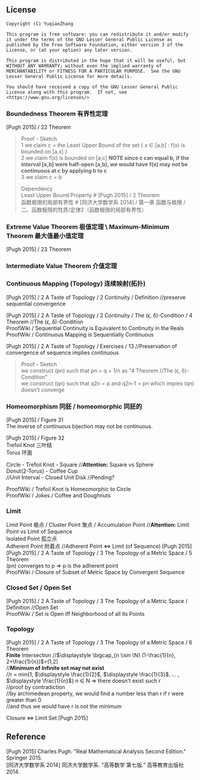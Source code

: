 ## License  
```  
Copyright (C) YuqiaoZhang

This program is free software: you can redistribute it and/or modify it under the terms of the GNU Lesser General Public License as published by the Free Software Foundation, either version 3 of the License, or (at your option) any later version.

This program is distributed in the hope that it will be useful, but WITHOUT ANY WARRANTY; without even the implied warranty of MERCHANTABILITY or FITNESS FOR A PARTICULAR PURPOSE.  See the GNU Lesser General Public License for more details.

You should have received a copy of the GNU Lesser General Public License along with this program.  If not, see <https://www.gnu.org/licenses/>
```  

### Boundedness Theorem 有界性定理  
\[Pugh 2015\] / 22 Theorem  
  
> Proof - Sketch  
> 1 we claim c = the Least Upper Bound of the set { x ∈ \[a,b\] : f(x) is bounded on \[a,x\] }  
> 2 we claim f(x) is bounded on \[a,c\] **NOTE since c can equal b, if the interval \[a,b\] were half-open \[a,b), we would have f(x) may not be continuous at c by applying b to c**  
> 3 we claim c = b  
>  
> Dependency  
> Least Upper Bound Property \# \[Pugh 2015\] / 2 Theorem  
> 函数极限的局部有界性 \# \[同济大学数学系 2014\] / 第一章 函数与极限 / 二、函数极限的性质/定律2（函数极限的局部有界性）  
>  

### Extreme Value Theorem 极值定理 \\ Maximum-Minimum Theorem 最大值最小值定理  
\[Pugh 2015\] / 23 Theorem  


### Intermediate Value Theorem 介值定理  


### Continuous Mapping (Topology) 连续映射(拓扑)  
\[Pugh 2015\] / 2 A Taste of Topology / 2 Continuity / Definition  //preserve sequential convergence  

\[Pugh 2015\] / 2 A Taste of Topology / 2 Continuity / The (ϵ, δ)-Condition / 4 Theorem  //The (ϵ, δ)-Condition  
ProofWiki / Sequential Continuity is Equivalent to Continuity in the Reals  
ProofWiki / Continuous Mapping is Sequentially Continuous  

\[Pugh 2015\] / 2 A Taste of Topology / Exercises / 13  //Preservation of convergence of sequence implies continuous  
> Proof - Sketch  
> we construct (pn) such that pn = q + 1/n as "4 Theorem //The (ϵ, δ)-Condition"  
> we construct (qn) such that q2n = p and q2n-1 = pn which impies (qn) doesn't converge  

### Homeomorphism 同胚 / homeomorphic 同胚的  
\[Pugh 2015\] / Figure 31  
The inverse of continuous bijection may not be continuous.  
  
\[Pugh 2015\] / Figure 32  
Trefoil Knot 三叶结  
Torus 环面  

Circle - Trefoil Knot - Square //**Attention:** Square vs Sphere  
Donut(2-Torus) - Coffee Cup  
//Unit Interval - Closed Unit Disk //Pending?  

ProofWiki / Trefoil Knot is Homeomorphic to Circle  
ProofWiki / Jokes / Coffee and Doughnuts  

### Limit  
Limit Point 极点 / Cluster Point 聚点 / Accumulation Point //**Attention:** Limit Point vs Limit of Sequence  
Isolated Point 孤立点  
Adherent Point 附着点 //Adherent Point ⇔ Limit (of Sequence) \[Pugh 2015\]  
\[Pugh 2015\] / 2 A Taste of Topology / 3 The Topology of a Metric Space / 5 Theorem  
(pn) converges to p ⇒ p is the adherent point  
ProofWiki / Closure of Subset of Metric Space by Convergent Sequence  

### Closed Set / Open Set 
\[Pugh 2015\] / 2 A Taste of Topology / 3 The Topology of a Metric Space / Definition //Open Set  
ProofWiki / Set is Open iff Neighborhood of all its Points  

### Topology
\[Pugh 2015\] / 2 A Taste of Topology / 3 The Topology of a Metric Space / 6 Theorem  
**Finite** Intersection //$\displaystyle \bigcap_{n \isin \N} (1-\frac{1}{n}, 2+\frac{1}{n})$=\[1,2\]  
//**Minimum of Infinite set may not exist**  
//r = min{1, $\displaystyle \frac{1}{2}$, $\displaystyle \frac{1}{3}$, ... , $\displaystyle \frac{1}{n}$} n ∈ N ⇒ there doesn't exist such r  
//proof by contradiction  
//by archimedean property, we would find a number less than r if r were greater than 0  
//and thus we would have r is not the minimum  
  
Closure ⇔ Limit Set \[Pugh 2015\]  

## Reference  
\[Pugh 2015\] Charles Pugh. "Real Mathematical Analysis Second Edition." Springer 2015.  
\[同济大学数学系 2014\] 同济大学数学系. "高等数学 第七版." 高等教育出版社 2014.   
